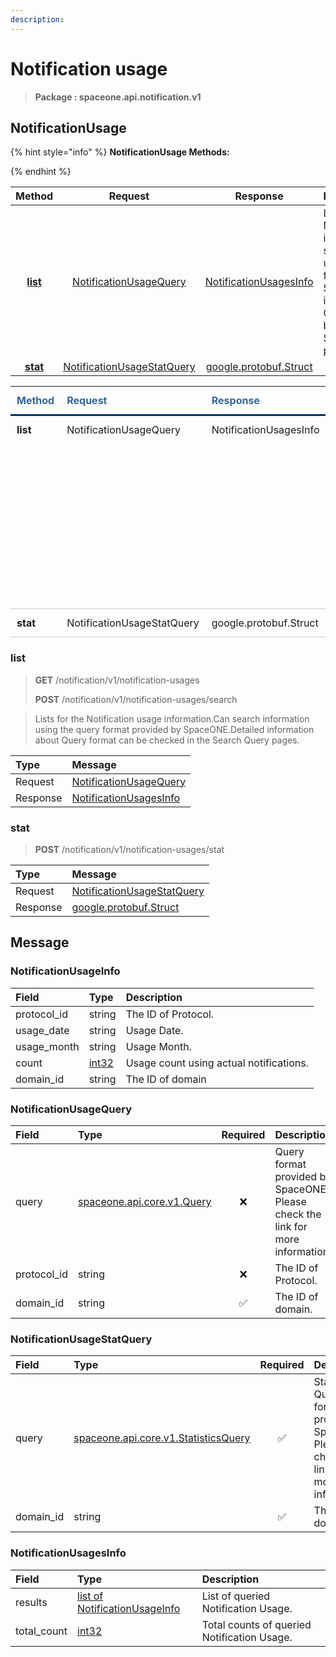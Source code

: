 ```yaml
---
description:  
---
```

# Notification usage

>  **Package : spaceone.api.notification.v1**

## NotificationUsage

{% hint style="info" %}
**NotificationUsage Methods:**

{%  endhint %}


| Method | Request | Response | Description |
| :-----: | :--------: | :--------: | :-------------------- |
| [**list**](notification-usage.md#list)|   [NotificationUsageQuery](notification-usage.md#notificationusagequery) |   [NotificationUsagesInfo](notification-usage.md#notificationusagesinfo) | Lists for the Notification usage information.Can search information using the query format provided by SpaceONE.Detailed information about Query format can be checked in the Search Query pages. |
| [**stat**](notification-usage.md#stat)|   [NotificationUsageStatQuery](notification-usage.md#notificationusagestatquery) |  [google.protobuf.Struct](https://github.com/protocolbuffers/protobuf/blob/master/src/google/protobuf/struct.proto)|  |TEST

<table style="border-collapse: collapse; text-align: left; line-height: 1.5;">
    <thead>
    <tr>
      <th scope="cols" style="padding: 10px; font-weight: bold; vertical-align: top; color: #369; border-bottom: 3px solid #036;">Method</th>
      <th scope="cols" style="padding: 10px; font-weight: bold; vertical-align: top; color: #369; border-bottom: 3px solid #036;">Request</th>
      <th scope="cols" style="padding: 10px; font-weight: bold; vertical-align: top; color: #369; border-bottom: 3px solid #036;">Response</th>
      <th scope="cols" style="padding: 10px; font-weight: bold; vertical-align: top; color: #369; border-bottom: 3px solid #036;">Description</th>
    </tr>
    </thead>
    <tbody>
    <tr>
      <th scope="row" style="width: 80px; padding: 10px; font-weight: bold; vertical-align: top; border-bottom: 1px solid #ccc;">list</th>
      <td style="width: 150px; padding: 10px; vertical-align: top; border-bottom: 1px solid #ccc;">   NotificationUsageQuery </td>
      <td style="width: 150px; padding: 10px; vertical-align: top; border-bottom: 1px solid #ccc;">   NotificationUsagesInfo </td>
      <td style="width: 400px; padding: 10px; vertical-align: top; border-bottom: 1px solid #ccc;">Lists for the Notification usage information.Can search information using the query format provided by SpaceONE.Detailed information about Query format can be checked in the Search Query pages.</td>
    </tr>
    <tr>
      <th scope="row" style="width: 80px; padding: 10px; font-weight: bold; vertical-align: top; border-bottom: 1px solid #ccc;">stat</th>
      <td style="width: 150px; padding: 10px; vertical-align: top; border-bottom: 1px solid #ccc;">   NotificationUsageStatQuery </td>
      <td style="width: 150px; padding: 10px; vertical-align: top; border-bottom: 1px solid #ccc;">   google.protobuf.Struct </td>
      <td style="width: 400px; padding: 10px; vertical-align: top; border-bottom: 1px solid #ccc;"></td>
    </tr></tbody>
</table> 
 

 
### list
> **GET** /notification/v1/notification-usages
>
> **POST** /notification/v1/notification-usages/search


> Lists for the Notification usage information.Can search information using the query format provided by SpaceONE.Detailed information about Query format can be checked in the Search Query pages.

| Type | Message |
| :--- | :--- |
| Request | [NotificationUsageQuery](notification-usage.md#notificationusagequery) |
| Response |  [NotificationUsagesInfo](notification-usage.md#notificationusagesinfo)  |
 
 

 
### stat
> **POST** /notification/v1/notification-usages/stat
>


| Type | Message |
| :--- | :--- |
| Request | [NotificationUsageStatQuery](notification-usage.md#notificationusagestatquery) |
| Response | [google.protobuf.Struct](https://github.com/protocolbuffers/protobuf/blob/master/src/google/protobuf/struct.proto) |


## 

## Message

### NotificationUsageInfo
| Field | Type |  Description |
| :--- | :--- | :--- |
| protocol_id |string | The ID of Protocol.|
| usage_date |string | Usage Date.|
| usage_month |string | Usage Month.|
| count |[int32](https://github.com/protocolbuffers/protobuf/blob/master/src/google/protobuf/type.proto) | Usage count using actual notifications.|
| domain_id |string | The ID of domain|

### NotificationUsageQuery
| Field | Type | Required | Description |
| :--- | :--- | :---: | :--- |
| query |[spaceone.api.core.v1.Query](https://spaceone-dev.gitbook.io/api-reference/common-v1/search-query)|❌| Query format provided by SpaceONE. Please check the link for more information.|
| protocol_id |string|❌| The ID of Protocol.|
| domain_id |string|✅| The ID of domain.|

### NotificationUsageStatQuery
| Field | Type | Required | Description |
| :--- | :--- | :---: | :--- |
| query |[spaceone.api.core.v1.StatisticsQuery](https://spaceone-dev.gitbook.io/api-reference/common-v1/statistics-query)|✅| Statistics Query format provided by SpaceONE. Please check the link for more information.|
| domain_id |string|✅| The ID of domain.|

### NotificationUsagesInfo
| Field | Type |  Description |
| :--- | :--- | :--- |
| results |[list of NotificationUsageInfo](notification-usage.md#notificationusageinfo) | List of queried Notification Usage.|
| total_count |[int32](https://github.com/protocolbuffers/protobuf/blob/master/src/google/protobuf/type.proto) | Total counts of queried Notification Usage.|
